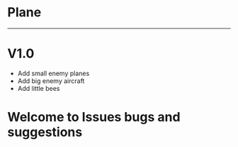 # Plane
-------
# V1.0
- Add small enemy planes
- Add big enemy aircraft
- Add little bees
# Welcome to Issues bugs and suggestions

